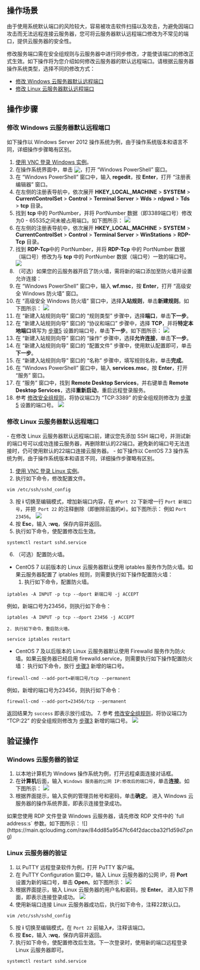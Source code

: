 ## 操作场景
由于使用系统默认端口的风险较大，容易被攻击软件扫描以及攻击，为避免因端口攻击而无法远程连接云服务器，您可将云服务器默认远程端口修改为不常见的端口，提供云服务器的安全性。

修改服务端口需在安全组规则与云服务器中进行同步修改，才能使该端口的修改正式生效。如下操作将为您介绍如何修改云服务器的默认远程端口。请根据云服务器操作系统类型，选择不同的修改方式：
- [修改 Windows 云服务器默认远程端口](#ModifyWindowsCVMPort)
- [修改 Linux 云服务器默认远程端口](#ModifyLinuxCVMPort)

## 操作步骤


### 修改 Windows 云服务器默认远程端口[](id:ModifyWindowsCVMPort)


<dx-alert infotype="explain" title="">
如下操作以 Windows Server 2012 操作系统为例，由于操作系统版本和语言不同，详细操作步骤略有区别。
</dx-alert>


1. [使用 VNC 登录 Windows 实例](https://cloud.tencent.com/document/product/213/35704)。
2. 在操作系统界面中，单击 <img src="https://main.qcloudimg.com/raw/f0c84862ef30956c201c3e7c85a26eec.png" style="margin: -3px 0px;">，打开 “Windows PowerShell” 窗口。
3. 在 “Windows PowerShell” 窗口中，输入 **regedit**，按 **Enter**，打开 “注册表编辑器” 窗口。
4. 在左侧的注册表导航中，依次展开 **HKEY_LOCAL_MACHINE** > **SYSTEM** > **CurrentControlSet** > **Control** > **Terminal Server** > **Wds** > **rdpwd** > **Tds** > **tcp** 目录。
5. [](id:Windows_step05)找到 **tcp** 中的 PortNumber，并将 PortNumber 数据（即3389端口号）修改为0 - 65535之间未被占用端口。如下图所示：
![](https://main.qcloudimg.com/raw/cabe7effbab9583785ccfc5de37f98c5.png)
6. 在左侧的注册表导航中，依次展开 **HKEY_LOCAL_MACHINE** > **SYSTEM** > **CurrentControlSet** > **Control** > **Terminal Server** > **WinStations** > **RDP-Tcp** 目录。
7. 找到 **RDP-Tcp**中的 PortNumber，并将 **RDP-Tcp** 中的 PortNumber 数据（端口号）修改为与 **tcp** 中的 PortNumber 数据（端口号）一致的端口号。
![](https://main.qcloudimg.com/raw/e5d14dea07959df35bce32b0a694d143.png)
8. （可选）如果您的云服务器开启了防火墙，需将新的端口添加至防火墙并设置允许连接：
 1. 在 “Windows PowerShell” 窗口中，输入 **wf.msc**，按 **Enter**，打开 “高级安全 Windows 防火墙” 窗口。
 2. 在 “高级安全 Windows 防火墙” 窗口中，选择**入站规则**，单击**新建规则**。如下图所示：
![](https://main.qcloudimg.com/raw/0a27ae0c2666b44cf7a5108e69e9137c.png)
 3. 在 “新建入站规则向导” 窗口的 “规则类型” 步骤中，选择**端口**，单击**下一步**。
 4. 在 “新建入站规则向导” 窗口的 “协议和端口” 步骤中，选择 **TCP**，并将**特定本地端口**填写为 [步骤5](#Windows_step05) 设置的端口号，单击**下一步**。如下图所示：
 ![](https://main.qcloudimg.com/raw/52df8147f8d1138fa20b5d0e52cc7431.png)
 5. 在 “新建入站规则向导” 窗口的 “操作” 步骤中，选择**允许连接**，单击**下一步**。
 6. 在 “新建入站规则向导” 窗口的 “配置文件” 步骤中，使用默认配置即可，单击**下一步**。
 7. 在 “新建入站规则向导” 窗口的 “名称” 步骤中，填写规则名称，单击**完成**。
9. 在 “Windows PowerShell” 窗口中，输入 **services.msc**，按 **Enter**，打开 “服务” 窗口。
10. 在 “服务” 窗口中，找到 **Remote Desktop Services**，并右键单击 **Remote Desktop Services**，选择**重新启动**，重启远程登录服务。
11. 参考 [修改安全组规则](https://cloud.tencent.com/document/product/213/39754)，将协议端口为 “TCP:3389” 的安全组规则修改为 [步骤5](#Windows_step05) 设置的端口号。
![](https://main.qcloudimg.com/raw/487fe94762c4e9d322332d9e9b3c64f5.png)



### 修改 Linux 云服务器默认远程端口[](id:ModifyLinuxCVMPort)


<dx-alert infotype="explain" title="">
- 在修改 Linux 云服务器默认远程端口前，建议您先添加 SSH 端口号，并测试新的端口号可以成功连接云服务器，再删除默认的22端口。避免新的端口号无法连接时，仍可使用默认的22端口连接云服务器。
- 如下操作以 CentOS 7.3 操作系统为例，由于操作系统版本和语言不同，详细操作步骤略有区别。
</dx-alert>


1. [使用 VNC 登录 Linux 实例](https://cloud.tencent.com/document/product/213/35701)。
2. 执行如下命令，修改配置文件。
```
vim /etc/ssh/sshd_config
```
3. [](id:Linux_step03)按 **i** 切换至编辑模式，增加新端口内容，在 `#Port 22` 下新增一行 `Port 新端口号`，并把` Port 22` 的注释删除（即删除前面的`#`）。如下图所示：
例如 `Port 23456`。
![](https://main.qcloudimg.com/raw/54e5d9b4301271fbbeca8b2718b985dc.png)
4. 按 **Esc**，输入 **:wq**，保存内容并返回。
5. 执行如下命令，使配置修改后生效。
```
systemctl restart sshd.service
```
6. （可选）配置防火墙。
 - CentOS 7 以前版本的 Linux 云服务器默认使用 iptables 服务作为防火墙。如果云服务器配置了 iptables 规则，则需要执行如下操作配置防火墙：
    1. 执行如下命令，配置防火墙。
```
iptables -A INPUT -p tcp --dport 新端口号 -j ACCEPT
```
例如，新端口号为23456，则执行如下命令：
```
iptables -A INPUT -p tcp --dport 23456 -j ACCEPT
```
    2. 执行如下命令，重启防火墙。
```
service iptables restart
```
 - CentOS 7 及以后版本的 Linux 云服务器默认使用 Firewalld 服务作为防火墙。如果云服务器已经启用 firewalld.service，则需要执行如下操作配置防火墙：
执行如下命令，放行 [步骤3](#Linux_step03) 新增的端口号。
```
firewall-cmd --add-port=新端口号/tcp --permanent
```
例如，新增的端口号为23456，则执行如下命令：
```
firewall-cmd --add-port=23456/tcp --permanent
```
返回结果为 `success` 即表示放行成功。
7. 参考 [修改安全组规则](https://cloud.tencent.com/document/product/213/39754)，将协议端口为 “TCP:22” 的安全组规则修改为 [步骤3](#Linux_step03) 新增的端口号。
![](https://main.qcloudimg.com/raw/2ee2bc9f1d93e4ff95107925c0a01406.png)


## 验证操作

### Windows 云服务器的验证

1. 以本地计算机为 Windows 操作系统为例，打开远程桌面连接对话框。
2. 在**计算机**后面，输入 `Windows 服务器的公网 IP:修改后的端口号`，单击**连接**。如下图所示：
![](https://main.qcloudimg.com/raw/c826fa4dcfef45b7de8695fada5674d3.png)
3. 根据界面提示，输入实例的管理员帐号和密码，单击**确定**。
进入 Windows 云服务器的操作系统界面，即表示连接登录成功。
<dx-alert infotype="explain" title="">
 如果您使用 RDP 文件登录 Windows 云服务器，请先修改 RDP 文件中的 `full address:s` 参数。如下图所示：
![](https://main.qcloudimg.com/raw/84dd85a9547fc64f2daccba32f1d59d7.png)
</dx-alert>



### Linux 云服务器的验证

1. 以 PuTTY 远程登录软件为例，打开 PuTTY 客户端。
2. 在 PuTTY Configuration 窗口中，输入 Linux 云服务器的公网 IP，将 **Port** 设置为新的端口号，单击 **Open**。如下图所示：
![](https://main.qcloudimg.com/raw/c89c2064ed82e738fd60fcab39b09206.png)
3. 根据界面提示，输入 Linux 云服务器的用户名和密码，按 **Enter**。
进入如下界面，即表示连接登录成功。
![](https://main.qcloudimg.com/raw/9e7ddc631de2a27bfd35f9225de85506.png)
4. 使用新端口连接 Linux 云服务器成功后，执行如下命令，注释22默认口。
```
vim /etc/ssh/sshd_config
```
5. 按 **i** 切换至编辑模式，在 `Port 22` 前输入`#`，注释该端口。
6.  按 **Esc**，输入 **:wq**，保存内容并返回。
7.  执行如下命令，使配置修改后生效。下一次登录时，使用新的端口远程登录 Linux 云服务器即可。
```
systemctl restart sshd.service
```

